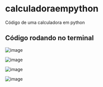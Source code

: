 # calculadoraempython
Código de uma calculadora em python
<h2>Código rodando no terminal</h2>

![image](https://user-images.githubusercontent.com/104505715/195417673-6907f041-77d4-464d-837e-d64900102447.png)

![image](https://user-images.githubusercontent.com/104505715/195417789-23f7019f-4230-4b36-b72c-cc42ef0fa721.png)

![image](https://user-images.githubusercontent.com/104505715/195417888-68441622-63a9-4755-9e8e-48456c5b7ab7.png)

![image](https://user-images.githubusercontent.com/104505715/195417927-5eb2e8e2-6211-4164-bcd6-e1d99fa7c3a1.png)

